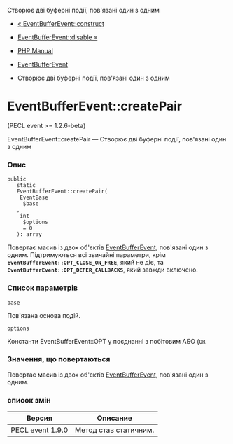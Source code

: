 Створює дві буферні події, пов'язані один з одним

-   [« EventBufferEvent::construct](eventbufferevent.construct.md)
    
-   [EventBufferEvent::disable »](eventbufferevent.disable.md)
    
-   [PHP Manual](index.md)
    
-   [EventBufferEvent](class.eventbufferevent.md)
    
-   Створює дві буферні події, пов'язані один з одним
    

# EventBufferEvent::createPair

(PECL event >= 1.2.6-beta)

EventBufferEvent::createPair — Створює дві буферні події, пов'язані один з одним

### Опис

```methodsynopsis
public
   static
   EventBufferEvent::createPair(
    EventBase
     $base
   , 
    int
     $options
     = 0
   ): array
```

Повертає масив із двох об'єктів [EventBufferEvent](class.eventbufferevent.md), пов'язані один з одним. Підтримуються всі звичайні параметри, крім **`EventBufferEvent::OPT_CLOSE_ON_FREE`**, який не діє, та **`EventBufferEvent::OPT_DEFER_CALLBACKS`**, який завжди включено.

### Список параметрів

`base`

Пов'язана основа подій.

`options`

Константи EventBufferEvent::OPT у поєднанні з побітовим АБО (`OR`

### Значення, що повертаються

Повертає масив із двох об'єктів [EventBufferEvent](class.eventbufferevent.md), пов'язані один з одним.

### список змін

| Версия | Описание |
| --- | --- |
| PECL event 1.9.0 | Метод став статичним. |